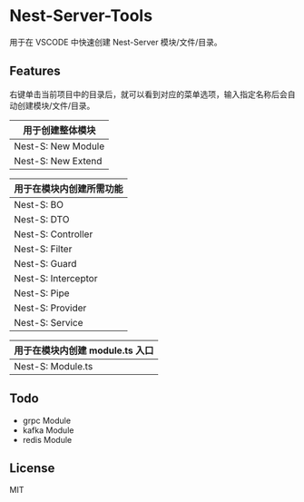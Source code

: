 # Nest-Server-Tools

用于在 VSCODE 中快速创建 Nest-Server 模块/文件/目录。

## Features

右键单击当前项目中的目录后，就可以看到对应的菜单选项，输入指定名称后会自动创建模块/文件/目录。

| 用于创建整体模块 |
| --------------------------------|
| Nest-S: New Module              |
| Nest-S: New Extend              |

| 用于在模块内创建所需功能 |
| --------------------------------|
| Nest-S: BO                      |
| Nest-S: DTO                     |
| Nest-S: Controller              |
| Nest-S: Filter                  |
| Nest-S: Guard                   |
| Nest-S: Interceptor             |
| Nest-S: Pipe                    |
| Nest-S: Provider                |
| Nest-S: Service                 |

| 用于在模块内创建 module.ts 入口 |
| ------------------------------- |
| Nest-S: Module.ts               |

## Todo

- grpc Module
- kafka Module
- redis Module

## License

MIT